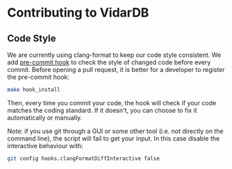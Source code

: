# Contributing to VidarDB

## Code Style

We are currently using clang-format to keep our code style consistent.
We add [pre-commit hook](https://github.com/barisione/clang-format-hooks) to check the style of changed code before every commit. 
Before opening a pull request, it is better for a developer to register the pre-commit hook:

```bash
make hook_install
```

Then, every time you commit your code, the hook will check if your code matches the coding standard.
If it doesn't, you can choose to fix it automatically or manually.

Note: if you use git through a GUI or some other tool (i.e. not directly on the command line), the script will fail to
 get your input. In this case disable the interactive behaviour with:
 
 ```bash
git config hooks.clangFormatDiffInteractive false
```
